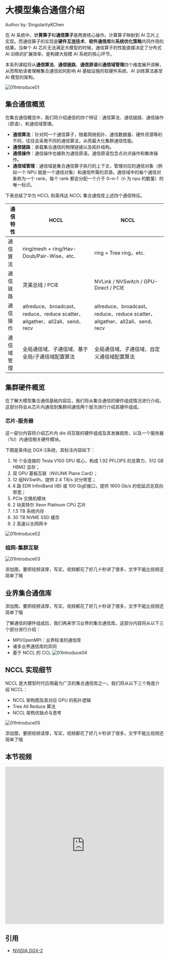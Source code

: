 <!--Copyright © ZOMI 适用于[License](https://github.com/Infrasys-AI/AIInfra)版权许可-->

# 大模型集合通信介绍

Author by: SingularityKChen

在 AI 系统中，**计算算子**和**通信算子**是两类核心操作。计算算子映射到 AI 芯片上实现。而通信算子的实现是**硬件互连技术**、**软件通信库**和**系统优化策略**共同作用的结果。当单个 AI 芯片无法满足大模型的时候，通信算子的性能直接决定了分布式 AI 训练的扩展效率，是构建大规模 AI 系统的核心环节。

本系列课程将从**通信算法**、**通信链路**、**通信原语**和**通信域管理**四个维度展开讲解，从而帮助读者理解集合通信如何影响 AI 基础设施的软硬件系统、AI 训练算法甚至 AI 模型的架构。

![01Introduce01](./images/01Introduce01.png)

<!-- 通信是指信息从一个地方传递到另一个地方的过程。它包括信息的发送、传输和接收等环节。

当单一节点的算力或存储无法满足应用需求时，往往采用分布式内存架构的节点协作解决给定问题。此时原本在单个节点上执行的计算现在自然地分布在各个节点之间。

当数据需要共享和（或）不同节点的计算结果需要合并时，就会进行通信。同时涉及一组节点的通信操作称为集合通信操作。 -->

## 集合通信概览

在集合通信概览中，我们将介绍通信的四个特征：通信算法、通信链路、通信操作（原语）、和通信域管理。

- **通信算法**：针对同一个通信算子，随着网络拓扑、通信数据量、硬件资源等的不同，往往会采用不同的通信算法，从而最大化集群通信性能。
- **通信链路**：承载集合通信的物理链接以及拓扑结构。
- **通信操作**：通信操作也被称为通信原语。通信原语包含点对点操作和集体操作。
- **通信域管理**：通信域是集合通信算子执行的上下文，管理对应的通信对象（例如一个 NPU 就是一个通信对象）和通信所需的资源。通信域中的每个通信对象称为一个 rank，每个 rank 都会分配一个介于 0~n-1（n 为 npu 的数量）的唯一标识。

下表总结了华为 HCCL 和英伟达 NCCL 集合通信库上述四个通信特征。

| 通信特性 | HCCL | NCCL |
|----------|------|------|
| 通信算法 | ring/mesh + ring/Hav-Doub/Pair-Wise，etc. | ring + Tree ring，etc. |
| 通信链路 | 灵渠总线 / PCIE | NVLink / NVSwitch / GPU-Direct / PCIE |
| 通信操作 | allreduce、broadcast、reduce、reduce scatter、allgather、all2all、send、recv | allreduce、broadcast、reduce、reduce scatter、allgather、all2all、send、recv |
| 通信域管理 | 全局通信域、子通信域、基于全局/子通信域配置算法 | 全局通信域、子通信域、自定义通信域配置算法 |

## 集群硬件概览

在了解大模型集合通信基础内容后，我们将从集合通信的硬件组成情况进行介绍。这部分将会从芯片内通信到集群间通信两个层次进行介绍其硬件组成。

### 芯片-服务器

这一部分内容将介绍芯片内 die 间互联的硬件组成及其发展趋势，以及一个服务器（1U）内通信相关硬件模块。

下图是英伟达 DGX-2系统，其标注内容如下：

1. 16 个全连接的 Tesla V100 GPU 核心，构成 1.92 PFLOPS 的总算力、512 GB HBM2 显存；
2. 双 GPU 基板互联（NVLINK Plane Card）；
3. 12 组NVSwith，提供 2.4 TB/s 对分带宽；
4. 8 路 EDR InfiniBand (IB) 或 100 GigE接口，提供 1600 Gb/s 的低延迟总双向带宽；
5. PCIe 交换机模块
6. 2 块英特尔 Xeon Platinum CPU 芯片
7. 1.5 TB 系统内存
8. 30 TB NVME SSD 缓存
9. 2 高速以太网网卡

![01Introduce02](images/01Introduce02.png)

### 组网-集群互联

![01Introduce03](images/01Introduce03.png)

>>>>>>>>>>>>>>
添加图，要把视频读厚，写实，视频都花了好几十秒讲了很多，文字不能比视频还简单了哦

## 业界集合通信库

>>>>>>>>>>>>>>
添加图，要把视频读厚，写实，视频都花了好几十秒讲了很多，文字不能比视频还简单了哦

了解通信的硬件组成后，我们再来学习业界的集合通信库。这部分内容将从以下三个部分进行介绍：

- MPI/OpenMPI：业界标准的通信库
- 诸多业界通信库的异同
- 基于 NCCL 的 CCL
![01Introduce04](images/01Introduce04.png)

## NCCL 实现细节

NCCL 是大模型时代应用最为广泛的集合通信库之一。我们将从以下三个角度介绍 NCCL：

- NCCL 架构图及其对应 GPU 的拓扑逻辑
- Tree All Reduce 算法
- NCCL 架构优缺点与思考

![01Introduce05](images/01Introduce05.png)
>>>>>>>>>>>>>>
添加图，要把视频读厚，写实，视频都花了好几十秒讲了很多，文字不能比视频还简单了哦

## 本节视频

<html>
<iframe src="https://player.bilibili.com/player.html?aid=1355442092&bvid=BV1jz421h7CA&cid=1568779156&page=1&as_wide=1&high_quality=1&danmaku=0&autoplay=0" width="100%" height="500" scrolling="no" border="0" frameborder="no" framespacing="0" allowfullscreen="true"> </iframe>
</html>

## 引用

- [NVIDIA DGX-2](https://www.nvidia.cn/data-center/dgx-2/)
